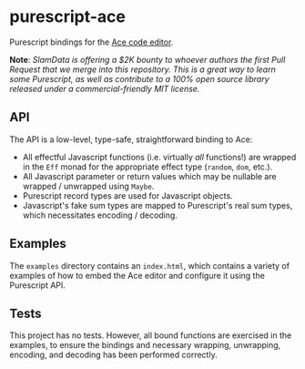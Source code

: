 # purescript-ace

Purescript bindings for the [Ace code editor](http://ace.c9.io).

**Note**: *SlamData is offering a $2K bounty to whoever authors the first Pull Request that we merge into this repository. This is a great way to learn some Purescript, as well as contribute to a 100% open source library released under a commercial-friendly MIT license.*

## API

The API is a low-level, type-safe, straightforward binding to Ace:

* All effectful Javascript functions (i.e. virtually *all* functions!) are wrapped in the `Eff` monad for the appropriate effect type (`random`, `dom`, etc.).
* All Javascript parameter or return values which may be nullable are wrapped / unwrapped using `Maybe`.
* Purescript record types are used for Javascript objects.
* Javascript's fake sum types are mapped to Purescript's real sum types, which necessitates encoding / decoding.

## Examples

The `examples` directory contains an `index.html`, which contains a variety of examples of how to embed the Ace editor and configure it using the Purescript API.

## Tests

This project has no tests. However, all bound functions are exercised in the examples, to ensure the bindings and necessary wrapping, unwrapping, encoding, and decoding has been performed correctly.